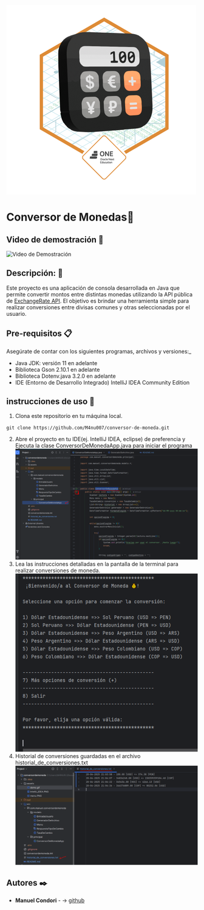 ![insignia](/assets/Badge-Conversor.png)
# Conversor de Monedas💱
## Video de demostración 🎥

![Video de Demostración](assets/demo.gif)

## Descripción: 📌

Este proyecto es una aplicación de consola desarrollada en Java que permite convertir montos entre distintas monedas
utilizando la API pública de [ExchangeRate API](https://www.exchangerate-api.com/).
El objetivo es brindar una herramienta simple para realizar conversiones entre divisas comunes y otras seleccionadas
por el usuario.


## Pre-requisitos 📋

Asegúrate de contar con los siguientes programas, archivos y versiones:_

* Java JDK: versión 11 en adelante
* Biblioteca Gson 2.10.1 en adelante
* Biblioteca Dotenv.java 3.2.0 en adelante
* IDE (Entorno de Desarrollo Integrado) IntelliJ IDEA Community Edition

## instrucciones de uso 🔧

1. Clona este repositorio en tu máquina local.
```
git clone https://github.com/M4nu007/conversor-de-moneda.git
```
2. Abre el proyecto en tu IDE(ej. IntelliJ IDEA, eclipse) de preferencia y Ejecuta la 
   clase ConversorDeMonedaApp.java para iniciar el programa
![IDE](/assets/IntelliJ_IDEA.PNG)
3. Lea las instrucciones detalladas en la pantalla de la terminal para realizar conversiones de moneda.
![menú del programa.](/assets/menu.PNG)
4. Historial de conversiones guardadas en el archivo historial_de_conversiones.txt
![historial](/assets/historial.PNG)

## Autores ✒️

* **Manuel Condori** - -> [github](https://github.com/M4nu007)


